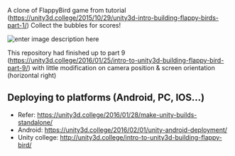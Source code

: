 A clone of FlappyBird game from tutorial (https://unity3d.college/2015/10/29/unity3d-intro-building-flappy-birds-part-1/) 
Collect the bubbles for scores!

![enter image description here](https://hostr.co/file/970/e8inFGVHEzL3/Untitled.png)


This repository had finished up to part 9 (https://unity3d.college/2016/01/25/intro-to-unity3d-building-flappy-bird-part-9/)
with little modification on camera position & screen orientation (horizontal right)

## Deploying to platforms (Android, PC, IOS...)
- Refer: https://unity3d.college/2016/01/28/make-unity-builds-standalone/
- Android: https://unity3d.college/2016/02/01/unity-android-deployment/
- Unity college: http://unity3d.college/intro-to-unity3d-building-flappy-bird/
